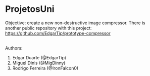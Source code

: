 # ProjetosUni

Objective: create a new non-destructive image compressor. There is another public repository with this project: https://github.com/EdgarTip/prototype-compressor

<br>
Authors:
<ol>
  <li> Edgar Duarte (@EdgarTip) </li>
  <li> Miguel Dinis (@MigDinny) </li>
  <li> Rodrigo Ferreira (@IronFalcon0)
</ol>

